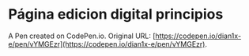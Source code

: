 # Página edicion digital principios

A Pen created on CodePen.io. Original URL: [https://codepen.io/dian1x-e/pen/vYMGEzr](https://codepen.io/dian1x-e/pen/vYMGEzr).

